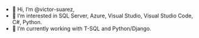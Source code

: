 - 👋 Hi, I’m @victor-suarez,
- 👀 I’m interested in SQL Server, Azure, Visual Studio, Visual Studio Code, C#, Python.
- 🌱 I’m currently working with T-SQL and Python/Django.

<!---
victor-suarez/victor-suarez is a ✨ special ✨ repository because its `README.md` (this file) appears on your GitHub profile.
You can click the Preview link to take a look at your changes.
--->
